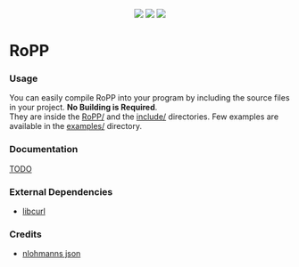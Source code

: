 

<p align="center">
  <img src="https://img.shields.io/github/license/sightem/ropp">
  <img src="https://img.shields.io/github/issues/sightem/ropp">
  <img src="https://img.shields.io/github/commit-activity/w/sightem/ropp">
</p>

RoPP
=========

###  Usage

You can easily compile RoPP into your program by including the source files in your project. **No Building is Required**.    
They are inside the [RoPP/](https://github.com/Sightem/RoPP/tree/master/RoPP) and the [include/](https://github.com/Sightem/RoPP/tree/master/include) directories. Few examples are available in the [examples/](https://github.com/Sightem/RoPP/tree/master/examples) directory.
###  Documentation
[TODO](https://github.com/Sightem/RoPP/wiki)

###  External Dependencies
- [libcurl](https://curl.se)

### Credits
- [nlohmanns json](https://github.com/nlohmann/json)
